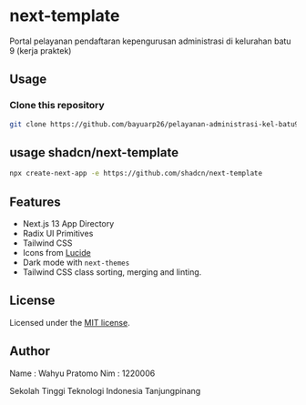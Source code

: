 # next-template

Portal pelayanan pendaftaran kepengurusan administrasi di kelurahan batu 9 (kerja praktek) 
## Usage

### Clone this repository
```bash
git clone https://github.com/bayuarp26/pelayanan-administrasi-kel-batu9-ts.git
```

## usage shadcn/next-template

```bash
npx create-next-app -e https://github.com/shadcn/next-template
```

## Features

- Next.js 13 App Directory
- Radix UI Primitives
- Tailwind CSS
- Icons from [Lucide](https://lucide.dev)
- Dark mode with `next-themes`
- Tailwind CSS class sorting, merging and linting.

## License

Licensed under the [MIT license](https://github.com/shadcn/ui/blob/main/LICENSE.md).


## Author
Name : Wahyu Pratomo
Nim : 1220006

Sekolah Tinggi Teknologi Indonesia Tanjungpinang
